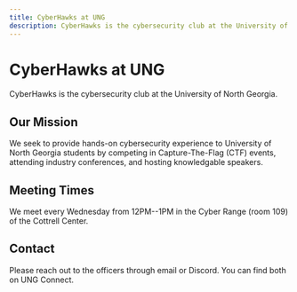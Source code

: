 ```yaml
---
title: CyberHawks at UNG
description: CyberHawks is the cybersecurity club at the University of North Georgia.
---
```


# CyberHawks at UNG

CyberHawks is the cybersecurity club at the University of North Georgia.

## Our Mission

We seek to provide hands-on cybersecurity experience to University of North Georgia students by competing in Capture-The-Flag (CTF) events, attending industry conferences, and hosting knowledgable speakers.

## Meeting Times

We meet every Wednesday from 12PM--1PM in the Cyber Range (room 109) of the Cottrell Center.

## Contact

Please reach out to the officers through email or Discord. You can find both on UNG Connect.
